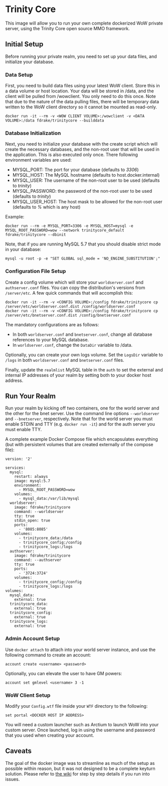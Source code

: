 # Trinity Core
This image will allow you to run your own complete dockerized WoW private server, using the Trinity Core open source MMO framework.

## Initial Setup
Before running your private realm, you need to set up your data files, and initialize your database.

### Data Setup
First, you need to build data files using your latest WoW client.  Store this in a data volume or host location.  Your data will be stored in /data, and the client will be pulled from /wowclient.  You only need to do this once.  Note that due to the nature of the data pulling files, there will be temporary data written to the WoW client directory so it cannot be mounted as read-only.

```
docker run -it --rm -v <WOW CLIENT VOLUME>:/wowclient -v <DATA VOLUME>:/data fdrake/trinitycore --builddata
```

### Database Initialization
Next, you need to initialize your database with the create script which will create the necessary databases, and the non-root user that will be used in the application.  This is also executed only once.  There following environment variables are used:

* MYSQL_PORT: The port for your database (defaults to *3306*)
* MYSQL_HOST: The MySQL hostname (defaults to host.docker.internal)
* MYSQL_USER: The username of the non-root user to be used (defaults to *trinity*)
* MYSQL_PASSWORD: the password of the non-root user to be used (defaults to *trinity*)
* MYSQL\_USER_HOST: The host mask to be allowed for the non-root user (defaults to *%* which is any host)

Example:

```
docker run --rm -e MYSQL_PORT=3306 -e MYSQL_HOST=mysql -e MYSQL_ROOT_PASSWORD=wow --network trinitycore_default fdrake/trinitycore --dbinit
```

Note, that if you are running MySQL 5.7 that you should disable strict mode in your database:
```
mysql -u root -p -e "SET GLOBAL sql_mode = 'NO_ENGINE_SUBSTITUTION';" 
```

### Configuration File Setup

Create a config volume which will store your `worldserver.conf` and `authserver.conf` files.  You can copy the distribution's versions from `/server/etc`.  A few quick commands that will accomplish this:

```
docker run -it --rm -v <CONFIG VOLUME>:/config fdrake/trinitycore cp /server/etc/worldserver.conf.dist /config/worldserver.conf
docker run -it --rm -v <CONFIG VOLUME>:/config fdrake/trinitycore cp /server/etc/bnetserver.conf.dist /config/bnetserver.conf
```

The mandatory configurations are as follows:

* In both `worldserver.conf` and `bnetserver.conf`, change all database references to your MySQL database.
* In `worldserver.conf`, change the `DataDir` variable to /data.

Optionally, you can create your own logs volume.  Set the `LogsDir` variable to `/logs` in both `worldserver.conf` and `bnetserver.conf` files.

Finally, update the `realmlist` MySQL table in the `auth` to set the external and internal IP addresses of your realm by setting both to your docker host address.

## Run Your Realm
Run your realm by kicking off two containers, one for the world server and the other for the bnet server.  Use the command line options `--worldserver` and `--bnetserver`, respectively.  Note that for the world server you must enable STDIN and TTY (e.g. `docker run -it`) and for the auth server you must enable TTY.

A complete example Docker Compose file which encapsulates everything (but with persistent volumes that are created externally of the compose file):

```
version: '2'

services:
  mysql:
    restart: always
    image: mysql:5.7
    environment:
      - MYSQL_ROOT_PASSWORD=wow
    volumes:
      - mysql_data:/var/lib/mysql
  worldserver:
    image: fdrake/trinitycore
    command: --worldserver
    tty: true
    stdin_open: true
    ports:
      - '8085:8085'
    volumes:
      - trinitycore_data:/data
      - trinitycore_config:/config
      - trinitycore_logs:/logs 
  authserver:
    image: fdrake/trinitycore
    command: --authserver
    tty: true
    ports:
      - '3724:3724'
    volumes:
      - trinitycore_config:/config
      - trinitycore_logs:/logs
volumes:
  mysql_data:
    external: true
  trinitycore_data:
    external: true
  trinitycore_config:
    external: true
  trinitycore_logs:
    external: true
```

### Admin Account Setup
Use `docker attach` to attach into your world server instance, and use the following command to create an account:

```
account create <username> <password>
```

Optionally, you can elevate the user to have GM powers:

```
account set gmlevel <username> 3 -1
```

### WoW Client Setup
Modify your `Config.wtf` file inside your `WTF` directory to the following:

```
set portal <DOCKER HOST IP ADDRESS>
```

You will need a custom launcher such as Arctium to launch WoW into your custom server.  Once launched, log in using the username and password that you used when creating your account.

## Caveats
The goal of the docker image was to streamline as much of the setup as possible within reason, but it was not designed to be a complete keyturn solution.  Please refer to [the wiki](https://trinitycore.atlassian.net/wiki/spaces/tc/pages/2130077/Installation+Guide) for step by step details if you run into issues.

